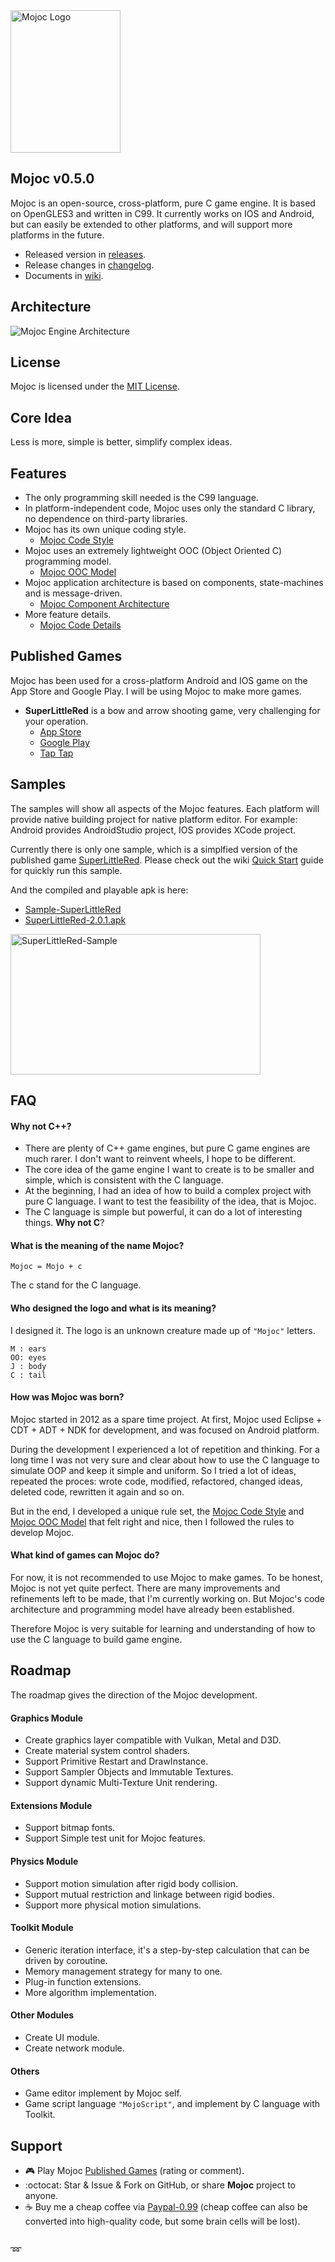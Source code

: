<img src="https://raw.githubusercontent.com/scottcgi/Mojoc/master/Docs/Pic/Logo.png" width="176" height="228" alt="Mojoc Logo" title="Mojoc Logo" />


## Mojoc v0.5.0

Mojoc is an open-source, cross-platform, pure C game engine. It is based on OpenGLES3 and written in C99. It currently works on IOS and Android, but can easily be extended to other platforms, and will support more platforms in the future.

* Released version in [releases](https://github.com/scottcgi/Mojoc/releases).
* Release changes in [changelog](https://github.com/scottcgi/Mojoc/blob/master/ChangeLog.md).
* Documents in [wiki](https://github.com/scottcgi/Mojoc/wiki).


## Architecture
![Mojoc Engine Architecture](https://github.com/scottcgi/Mojoc/raw/master/Docs/Pic/Architecture.png "Mojoc Engine Architecture")


## License
Mojoc is licensed under the [MIT License](https://github.com/scottcgi/Mojoc/blob/master/LICENSE "Mojoc Under MIT License").


## Core Idea
Less is more, simple is better, simplify complex ideas.


## Features

* The only programming skill needed is the C99 language.
* In platform-independent code, Mojoc uses only the standard C library, no dependence on third-party libraries.
* Mojoc has its own unique coding style.
  * [Mojoc Code Style](https://github.com/scottcgi/Mojoc/wiki/Code-Style)
* Mojoc uses an extremely lightweight OOC (Object Oriented C) programming model. 
  * [Mojoc OOC Model](https://github.com/scottcgi/Mojoc/wiki/OOC-(Object-Oriented-C))
* Mojoc application architecture is based on components, state-machines and is message-driven. 
  * [Mojoc Component Architecture](https://github.com/scottcgi/Mojoc/wiki/Component-Architecture)
* More feature details. 
  * [Mojoc Code Details](https://github.com/scottcgi/Mojoc/wiki/Code-Details)
  
    
## Published Games
Mojoc has been used for a cross-platform Android and IOS game on the App Store and Google Play. I will be using Mojoc to make more games.

* **SuperLittleRed** is a bow and arrow shooting game, very challenging for your operation.
  * [App Store](https://itunes.apple.com/cn/app/id1242353775)
  * [Google Play](https://play.google.com/store/apps/details?id=com.SuperLittleRed)
  * [Tap Tap](https://www.taptap.com/app/45524)
  

## Samples
The samples will show all aspects of the Mojoc features. Each platform will provide native building project for native platform editor. For example: Android provides AndroidStudio project, IOS provides XCode project.

Currently there is only one sample, which is a simplfied version of the published game [SuperLittleRed](https://github.com/scottcgi/Mojoc/tree/master/Samples/SuperLittleRed). Please check out the wiki [Quick Start](https://github.com/scottcgi/Mojoc/wiki) guide for quickly run this sample.

And the compiled and playable apk is here:

* [Sample-SuperLittleRed](https://github.com/scottcgi/Mojoc/blob/master/Samples/Apk/Sample-SuperLittleRed.apk?raw=true)
* [SuperLittleRed-2.0.1.apk](https://github.com/scottcgi/Mojoc/blob/master/Samples/Apk/SuperLittleRed-2.0.1.apk?raw=true)

<img src="https://raw.githubusercontent.com/scottcgi/Mojoc/master/Docs/Pic/SuperLittleRed-Sample.gif" width="400" height="225" alt="SuperLittleRed-Sample" title="SuperLittleRed-Sample" />



## FAQ

#### Why not C++?
  * There are plenty of C++ game engines, but pure C game engines are much rarer. I don't want to reinvent wheels, I hope to be different.
  * The core idea of the game engine I want to create is to be smaller and simple, which is consistent with the C language.
  * At the beginning, I had an idea of how to build a complex project with pure C language. I want to test the feasibility of the idea, that is Mojoc.
  * The C language is simple but powerful, it can do a lot of interesting things. **Why not C**?
    
#### What is the meaning of the name Mojoc? 
  ```
  Mojoc = Mojo + c
  ```
  The c stand for the C language.
    
#### Who designed the logo and what is its meaning?
  I designed it. The logo is an unknown creature made up of `"Mojoc"` letters.
  ```
  M : ears  
  OO: eyes  
  J : body  
  C : tail
  ```
  
#### How was Mojoc was born?

  Mojoc started in 2012 as a spare time project. At first, Mojoc used Eclipse + CDT + ADT + NDK for development, and was focused on Android platform. 
    
  During the development I experienced a lot of repetition and thinking. For a long time I was not very sure and clear about how to use the C language to simulate OOP and keep it simple and uniform. So I tried a lot of ideas, repeated the proces: wrote code, modified, refactored, changed ideas, deleted code, rewritten it again and so on.
  
  But in the end, I developed a unique rule set, the [Mojoc Code Style](https://github.com/scottcgi/Mojoc/wiki/Code-Style) and [Mojoc OOC Model](https://github.com/scottcgi/Mojoc/wiki/OOC-(Object-Oriented-C)) that felt right and nice, then I followed the rules to develop Mojoc.


#### What kind of games can Mojoc do?

  For now, it is not recommended to use Mojoc to make games. To be honest, Mojoc is not yet quite perfect. There are many improvements and refinements left to be made, that I'm currently working on. But Mojoc's code architecture and programming model have already been established. 
  
  Therefore Mojoc is very suitable for learning and understanding of how to use the C language to build game engine.
  
  
## Roadmap
The roadmap gives the direction of the Mojoc development.

#### Graphics Module
  * Create graphics layer compatible with Vulkan, Metal and D3D.
  * Create material system control shaders.
  * Support Primitive Restart and DrawInstance.
  * Support Sampler Objects and Immutable Textures.
  * Support dynamic Multi-Texture Unit rendering.
  
#### Extensions Module
  * Support bitmap fonts.
  * Support Simple test unit for Mojoc features.
  
#### Physics Module
  * Support motion simulation after rigid body collision.
  * Support mutual restriction and linkage between rigid bodies.
  * Support more physical motion simulations.  
  
#### Toolkit Module  
  * Generic iteration interface, it's a step-by-step calculation that can be driven by coroutine.
  * Memory management strategy for many to one.
  * Plug-in function extensions.
  * More algorithm implementation.  
  
#### Other Modules  
  * Create UI module.
  * Create network module.
  
#### Others
  * Game editor implement by Mojoc self.
  * Game script language `"MojoScript"`, and implement by C language with Toolkit.  


## Support
  * :video_game: Play Mojoc [Published Games](#published-games) (rating or comment).
  * :octocat: Star & Issue & Fork on GitHub, or share **Mojoc** project to anyone.
  * :coffee: Buy me a cheap coffee via [Paypal-0.99](https://www.paypal.me/PayScottcgi/0.99) (cheap coffee can also be converted into high-quality code, but some brain cells will be lost).
  

##  
:loop:
